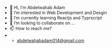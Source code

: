 - 👋 Hi, I’m Abdelwahab Adam
- 👀 I’m interested in Web Development and Desgin
- 🌱 I’m currently learning Reactjs and Typrscript
- 💞️ I’m looking to collaborate on ...
- 📫 How to reach me?
- * abdelwahabadam014@gmail.com

<!---
abdelwahab2014/abdelwahab2014 is a ✨ special ✨ repository because its `README.md` (this file) appears on your GitHub profile.
You can click the Preview link to take a look at your changes.
--->

